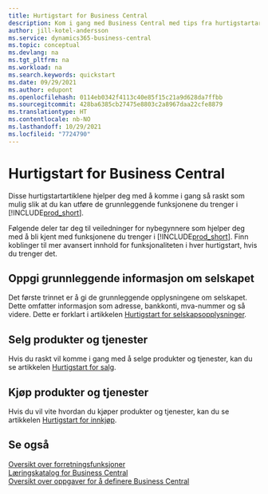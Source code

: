 ```yaml
---
title: Hurtigstart for Business Central
description: Kom i gang med Business Central med tips fra hurtigstartartikler som hjelper deg med å fylle ut de første kritiske feltene.
author: jill-kotel-andersson
ms.service: dynamics365-business-central
ms.topic: conceptual
ms.devlang: na
ms.tgt_pltfrm: na
ms.workload: na
ms.search.keywords: quickstart
ms.date: 09/29/2021
ms.author: edupont
ms.openlocfilehash: 0114eb0342f4113c40e85f15c21a9d628da7ffbb
ms.sourcegitcommit: 428ba6385cb27475e8803c2a8967daa22cfe8879
ms.translationtype: HT
ms.contentlocale: nb-NO
ms.lasthandoff: 10/29/2021
ms.locfileid: "7724790"
---
```

# <a name="business-central-quick-starts"></a>Hurtigstart for Business Central

Disse hurtigstartartiklene hjelper deg med å komme i gang så raskt som mulig slik at du kan utføre de grunnleggende funksjonene du trenger i [!INCLUDE[prod_short](includes/prod_short.md)].

Følgende deler tar deg til veiledninger for nybegynnere som hjelper deg med å bli kjent med funksjonene du trenger i [!INCLUDE[prod_short](includes/prod_short.md)]. Finn koblinger til mer avansert innhold for funksjonaliteten i hver hurtigstart, hvis du trenger det.

## <a name="provide-basic-information-about-your-company"></a>Oppgi grunnleggende informasjon om selskapet

Det første trinnet er å gi de grunnleggende opplysningene om selskapet. Dette omfatter informasjon som adresse, bankkonti, mva-nummer og så videre. Dette er forklart i artikkelen [Hurtigstart for selskapsopplysninger](quick-start-company-information.md).

<!--
## Financial Basics

Financial Information  
(chart of accounts, but explained for non-accountants)
-->

<!--
## Basic Reports and Output Documents

Reports and Documents  
(final reports, but also documents - how do I style invoices to work better for me?)
-->

## <a name="sell-products-and-services"></a>Selg produkter og tjenester

Hvis du raskt vil komme i gang med å selge produkter og tjenester, kan du se artikkelen [Hurtigstart for salg](quick-start-sell-products-and-services.md).

<!--
(customer, items, things on stock or not, orders versus invoices, get paid on time, etc.)
-->

## <a name="buy-products-and-services"></a>Kjøp produkter og tjenester

Hvis du vil vite hvordan du kjøper produkter og tjenester, kan du se artikkelen [Hurtigstart for innkjøp](quick-start-procurement.md).  

<!--
(buy stuff, register in inventory, pay vendor)
-->

<!--
## Understand Your Business with Business Intelligence

Business Intelligence  
(reports)
-->

## <a name="see-also"></a>Se også

[Oversikt over forretningsfunksjoner](across-business-functionality.md)  
[Læringskatalog for Business Central](readiness/readiness-learning-catalog.md)  
[Oversikt over oppgaver for å definere Business Central](setup.md)  
